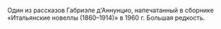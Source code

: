 <!--2017-01-02 18:00:31-->
Один из рассказов Габриэле д'Аннунцио, напечатанный в сборнике «Итальянские новеллы (1860–1914)» в 1960 г. Большая редкость.